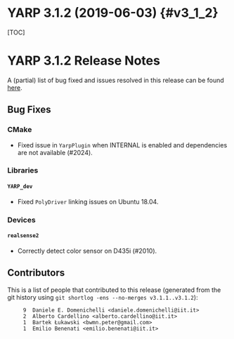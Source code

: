 YARP 3.1.2 (2019-06-03)                                                {#v3_1_2}
=======================

[TOC]

YARP 3.1.2 Release Notes
========================


A (partial) list of bug fixed and issues resolved in this release can be found
[here](https://github.com/robotology/yarp/issues?q=label%3A%22Fixed+in%3A+YARP+v3.1.2%22).


Bug Fixes
---------

### CMake

* Fixed issue in `YarpPlugin` when INTERNAL is enabled and dependencies are not
  available (#2024).

### Libraries

#### `YARP_dev`

* Fixed `PolyDriver` linking issues on Ubuntu 18.04.


### Devices

#### `realsense2`

* Correctly detect color sensor on D435i (#2010).


Contributors
------------

This is a list of people that contributed to this release (generated from the
git history using `git shortlog -ens --no-merges v3.1.1..v3.1.2`):

```
     9	Daniele E. Domenichelli <daniele.domenichelli@iit.it>
     2	Alberto Cardellino <alberto.cardellino@iit.it>
     1	Bartek Łukawski <bwmn.peter@gmail.com>
     1	Emilio Benenati <emilio.benenati@iit.it>
```
